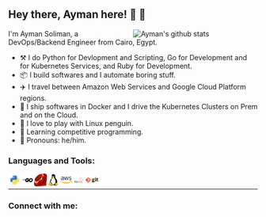 ## Hey there, Ayman here! :wave: :rocket:
<img align="right" alt="Ayman's github stats" width="50%" src="https://github-readme-stats.vercel.app/api?username=AymanMagdy&show_icons=true">

I'm Ayman Soliman, a DevOps/Backend Engineer from Cairo, Egypt.

-   :hammer_and_pick: I do Python for Devlopment and Scripting, Go for Development and for Kubernetes Services, and Ruby for Development.
-   :package: I build softwares and I automate boring stuff.
-   :airplane: I travel between Amazon Web Services and Google Cloud Platform regions. 
-   :ship: I ship softwares in Docker and I drive the Kubernetes Clusters on Prem and on the Cloud.
-   :penguin: I love to play with Linux penguin. 
-   :seedling: Learning competitive programming.
-   :man: Pronouns: he/him.


### Languages and Tools:

<img align="left" alt="Python" width="26px" 
src="https://raw.githubusercontent.com/github/explore/80688e429a7d4ef2fca1e82350fe8e3517d3494d/topics/python/python.png" />

<img align="left" alt="GoLang" width="26px"
src="https://raw.githubusercontent.com/github/explore/80688e429a7d4ef2fca1e82350fe8e3517d3494d/topics/go/go.png" />

<img align="left" alt="Ruby" width="26px" 
src="https://raw.githubusercontent.com/github/explore/80688e429a7d4ef2fca1e82350fe8e3517d3494d/topics/ruby/ruby.png" />

<img align="left" alt="Linux" width="26px" 
src="https://raw.githubusercontent.com/github/explore/fbceb94436312b6dacde68d122a5b9c7d11f9524/topics/linux/linux.png" />

<img align="left" alt="Amazon web Services" width="26px" 
src="https://raw.githubusercontent.com/github/explore/fbceb94436312b6dacde68d122a5b9c7d11f9524/topics/aws/aws.png" />

<img align="left" alt="MySQL" width="26px" 
src="https://raw.githubusercontent.com/github/explore/80688e429a7d4ef2fca1e82350fe8e3517d3494d/topics/mysql/mysql.png" />

<img align="left" alt="Git" width="26px" 
src="https://raw.githubusercontent.com/github/explore/80688e429a7d4ef2fca1e82350fe8e3517d3494d/topics/git/git.png" />

<br />

---
### Connect with me:

[gmail]: aymansoliman883@gmail.com
